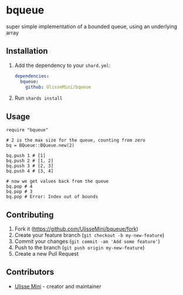 # bqueue

super simple implementation of a bounded queue, using an underlying array

## Installation

1. Add the dependency to your `shard.yml`:

   ```yaml
   dependencies:
     bqueue:
       github: UlisseMini/bqueue
   ```

2. Run `shards install`

## Usage

```crystal
require "bqueue"

# 2 is the max size for the queue, counting from zero
bq = BQueue::BQueue.new(2)

bq.push 1 # [1]
bq.push 2 # [1, 2]
bq.push 3 # [2, 3]
bq.push 4 # [3, 4]

# now we get values back from the queue
bq.pop # 4
bq.pop # 3
bq.pop # Error: Index out of bounds
```

## Contributing

1. Fork it (<https://github.com/UlisseMini/bqueue/fork>)
2. Create your feature branch (`git checkout -b my-new-feature`)
3. Commit your changes (`git commit -am 'Add some feature'`)
4. Push to the branch (`git push origin my-new-feature`)
5. Create a new Pull Request

## Contributors

- [Ulisse Mini](https://github.com/UlisseMini) - creator and maintainer
